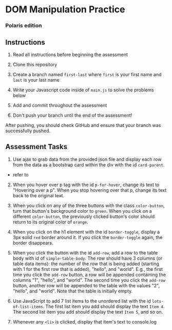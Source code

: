 # DOM Manipulation Practice
### Polaris edition

## Instructions

1. Read all instructions before beginning the assessment

2. Clone this repository

3. Create a branch named `first-last` where `first` is your first name and
   `last` is your last name

4. Write your Javascript code inside of `main.js` to solve the problems below

5. Add and commit throughout the assessment

6. Don't push your branch until the end of the assessment!

After pushing, you should check GitHub and ensure that your branch was
successfully pushed.

## Assessment Tasks

1. Use ajax to grab data from the provided json file and display each row from the data as a bootstrap card within the div with the id `card-parent`.
- refer to 

2. When you hover over p tag with the id `p-for-hover`, change its text to "Hovering over a p". When you stop hovering over that p, change its text back to the original text.

3. When you click on any of the three buttons with the class `color-button`, turn that button's background color to `green`. When you click on a different `color-button`, the previously clicked button's color should return to its original color of `orange`.

4. When you click on the h1 element with the id `border-toggle`, display a 3px solid `red` border around it. If you click the `border-toggle` again, the border disappears.

5. When you click the button with the id `add-row`, add a row to the table body with id of `simple-table-body`. The row should have 3 columns (or table data items): the number of the row that is being added (starting with 1 for the first row that is added), "hello", and "world". E.g., the first time you click the `add-row` button, a row will be appended containing the columns "1", "hello", and "world". The second time you click the `add-row` button, another row will be appended to the table with the values "2", "hello", and "world". Note that the table is initially empty.

6. Use JavaScript to add 7 list items to the unordered list with the id `lots-of-list-items`. The first list item you add should display the text `Item 4`. The second list item you add should display the text `Item 5`, and so on.  

7. Whenever any `<li>` is clicked, display that item's text to console.log
